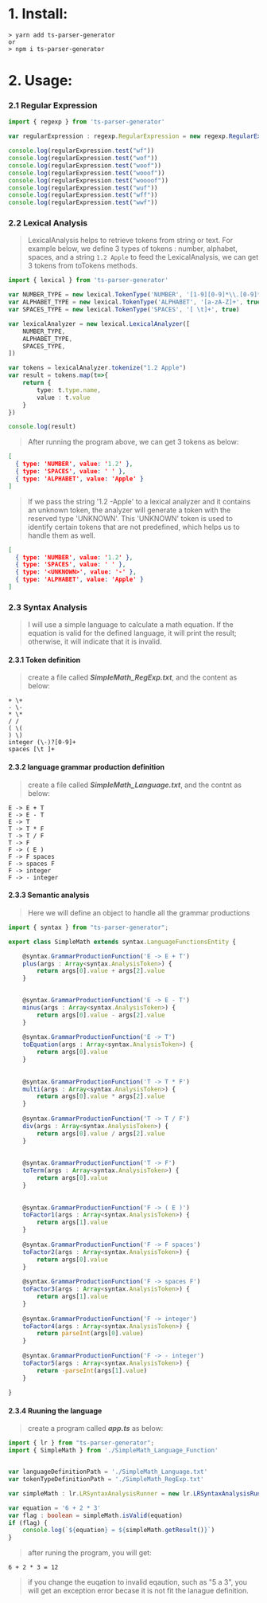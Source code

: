 # 1. Install:

```
> yarn add ts-parser-generator
or
> npm i ts-parser-generator
```

# 2. Usage:
### 2.1 Regular Expression
```TypeScript
import { regexp } from 'ts-parser-generator'

var regularExpression : regexp.RegularExpression = new regexp.RegularExpression("wo*f")

console.log(regularExpression.test("wf"))
console.log(regularExpression.test("wof"))
console.log(regularExpression.test("woof"))
console.log(regularExpression.test("wooof"))
console.log(regularExpression.test("woooof"))
console.log(regularExpression.test("wuf"))
console.log(regularExpression.test("wff"))
console.log(regularExpression.test("wwf"))
```


### 2.2 Lexical Analysis
> LexicalAnalysis helps to retrieve tokens from string or text.
> For example below, we define 3 types of tokens : number, alphabet, spaces, and a string `1.2 Apple` to feed the LexicalAnalysis, we can get 3 tokens from toTokens methods.

```TypeScript
import { lexical } from 'ts-parser-generator'

var NUMBER_TYPE = new lexical.TokenType('NUMBER', '[1-9][0-9]*\\.[0-9]*', true)
var ALPHABET_TYPE = new lexical.TokenType('ALPHABET', '[a-zA-Z]+', true)
var SPACES_TYPE = new lexical.TokenType('SPACES', '[ \t]+', true)

var lexicalAnalyzer = new lexical.LexicalAnalyzer([
    NUMBER_TYPE,
    ALPHABET_TYPE,
    SPACES_TYPE,
])

var tokens = lexicalAnalyzer.tokenize("1.2 Apple")
var result = tokens.map(t=>{
    return {
        type: t.type.name,
        value : t.value
    }
})

console.log(result)
```

> After running the program above, we can get 3 tokens as below:
```json
[
  { type: 'NUMBER', value: '1.2' },
  { type: 'SPACES', value: ' ' },
  { type: 'ALPHABET', value: 'Apple' }
]
```

> If we pass the string '1.2 -Apple' to a lexical analyzer and it contains an unknown token, the analyzer will generate a token with the reserved type 'UNKNOWN'. This 'UNKNOWN' token is used to identify certain tokens that are not predefined, which helps us to handle them as well.
```json
[
  { type: 'NUMBER', value: '1.2' },
  { type: 'SPACES', value: ' ' },
  { type: '<UNKNOWN>', value: '-' },
  { type: 'ALPHABET', value: 'Apple' }
]
```

### 2.3 Syntax Analysis
> I will use a simple language to calculate a math equation. If the equation is valid for the defined language, it will print the result; otherwise, it will indicate that it is invalid.
#### 2.3.1 Token definition
> create a file called **_SimpleMath_RegExp.txt_**, and the content as below:
```
+ \+
- \-
* \*
/ /
( \(
) \)
integer (\-)?[0-9]+
spaces [\t ]+
```
#### 2.3.2 language grammar production definition
> create a file called **_SimpleMath_Language.txt_**, and the contnt as below:
```
E -> E + T
E -> E - T
E -> T
T -> T * F
T -> T / F
T -> F
F -> ( E )
F -> F spaces
F -> spaces F
F -> integer
F -> - integer
```
#### 2.3.3 Semantic analysis
> Here we will define an object to handle all the grammar productions
```Typescript
import { syntax } from "ts-parser-generator";

export class SimpleMath extends syntax.LanguageFunctionsEntity {

    @syntax.GrammarProductionFunction('E -> E + T')
    plus(args : Array<syntax.AnalysisToken>) {
        return args[0].value + args[2].value
    }
    

    @syntax.GrammarProductionFunction('E -> E - T')
    minus(args : Array<syntax.AnalysisToken>) {
        return args[0].value - args[2].value
    }
    
    @syntax.GrammarProductionFunction('E -> T')
    toEquation(args : Array<syntax.AnalysisToken>) {
        return args[0].value
    }
    
    
    @syntax.GrammarProductionFunction('T -> T * F')
    multi(args : Array<syntax.AnalysisToken>) {
        return args[0].value * args[2].value
    }
    
    @syntax.GrammarProductionFunction('T -> T / F')
    div(args : Array<syntax.AnalysisToken>) {
        return args[0].value / args[2].value
    }
    
    
    @syntax.GrammarProductionFunction('T -> F')
    toTerm(args : Array<syntax.AnalysisToken>) {
        return args[0].value
    }
    
    
    @syntax.GrammarProductionFunction('F -> ( E )')
    toFactor1(args : Array<syntax.AnalysisToken>) {
        return args[1].value
    }
    
    @syntax.GrammarProductionFunction('F -> F spaces')
    toFactor2(args : Array<syntax.AnalysisToken>) {
        return args[0].value
    }
    
    @syntax.GrammarProductionFunction('F -> spaces F')
    toFactor3(args : Array<syntax.AnalysisToken>) {
        return args[1].value
    }
    
    @syntax.GrammarProductionFunction('F -> integer')
    toFactor4(args : Array<syntax.AnalysisToken>) {
        return parseInt(args[0].value)
    }
    
    @syntax.GrammarProductionFunction('F -> - integer')
    toFactor5(args : Array<syntax.AnalysisToken>) {
        return -parseInt(args[1].value)
    }
    
}
```

#### 2.3.4 Ruuning the language
> create a program called **_app.ts_** as below:
```Typescript
import { lr } from "ts-parser-generator";
import { SimpleMath } from './SimpleMath_Language_Function'


var languageDefinitionPath = './SimpleMath_Language.txt'
var tokenTypeDefinitionPath = './SimpleMath_RegExp.txt'

var simpleMath : lr.LRSyntaxAnalysisRunner = new lr.LRSyntaxAnalysisRunner(languageDefinitionPath, tokenTypeDefinitionPath, SimpleMath)

var equation = '6 + 2 * 3'
var flag : boolean = simpleMath.isValid(equation)
if (flag) {
    console.log(`${equation} = ${simpleMath.getResult()}`)
} 
```
> after runing the program, you will get:
```
6 + 2 * 3 = 12
```
> if you change the euqation to invalid eqaution, such as "5 a 3", you will get an exception error becase it is not fit the lanague definition.